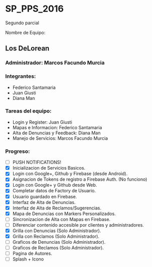 # SP_PPS_2016
Segundo parcial

Nombre de Equipo: 
## Los DeLorean

### Administrador: Marcos Facundo Murcia

### Integrantes:
 
 - Federico Santamaria
 - Juan Giusti
 - Diana Man

### Tareas del equipo:
 - Login y Register: Juan Giusti
 - Mapas e Informacion: Federico Santamaria
 - Alta de Denuncias y Feedback: Diana Man
 - Manejo de Servicios: Marcos Facundo Murcia
 
### Progreso:
 - [ ] PUSH NOTIFICATIONS!
 - [X] Inicializacion de Servicios Basicos.
 - [X] Login con Google+, Github y Firebase (desde Android).
 - [X] Asignacion de Tokens de registro a Firebase Auth. (No funciono)
 - [X] Login con Google+ y Github desde Web.
 - [X] Completar datos de Factory de Usuario.
 - [X] Usuario guardado en Firebase.
 - [X] Interfaz de Alta de Denuncias.
 - [X] Interfaz de Alta de Reclamos/Sugerencias.
 - [X] Mapa de Denuncias con Markers Personalizados.
 - [ ] Sincronizacion de Alta con Mapas en Firebase.
 - [ ] Diferenciar contenido accesible por clientes y administradores.
 - [X] Grilla con Denuncias (Solo Administrador).
 - [X] Grilla con Reclamos (Solo Administrador).
 - [ ] Graficos de Denuncias (Solo Administrador).
 - [ ] Graficos de Reclamos (Solo Administrador).
 - [ ] Pagina de Autores.
 - [ ] Splash + Icono
